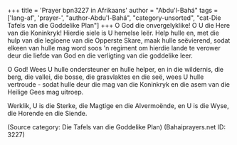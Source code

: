 +++
title = 'Prayer bpn3227 in Afrikaans'
author = "Abdu'l-Bahá"
tags = ['lang-af', 'prayer-', "author-Abdu'l-Bahá", "category-unsorted", "cat-Die Tafels van die Goddelike Plan"]
+++
O God die onvergelyklike! O U die Here van die Koninkryk! Hierdie siele is U hemelse leër. Help hulle en, met die hulp van die legioene van die Opperste Skare, maak hulle seëvierend, sodat elkeen van hulle mag word soos 'n regiment om hierdie lande te verower deur die liefde van God en die verligting van die goddelike leer.

O God! Wees U hulle ondersteuner en hulle helper, en in die wildernis, die berg, die vallei, die bosse, die grasvlaktes en die seë, wees U hulle vertroude - sodat hulle deur die mag van die Koninkryk en die asem van die Heilige Gees mag uitroep.

Werklik, U is die Sterke, die Magtige en die Alvermoënde, en U is die Wyse, die Horende en die Siende.

(Source category: Die Tafels van die Goddelike Plan)
(Bahaiprayers.net ID: 3227)
